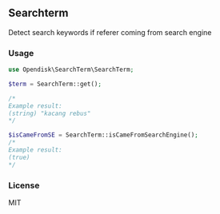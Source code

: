 ## Searchterm
Detect search keywords if referer coming from search engine

### Usage
```php
use Opendisk\SearchTerm\SearchTerm;

$term = SearchTerm::get();

/*
Example result:
(string) "kacang rebus"
*/

$isCameFromSE = SearchTerm::isCameFromSearchEngine();
/*
Example result:
(true)
*/
```

### License
MIT